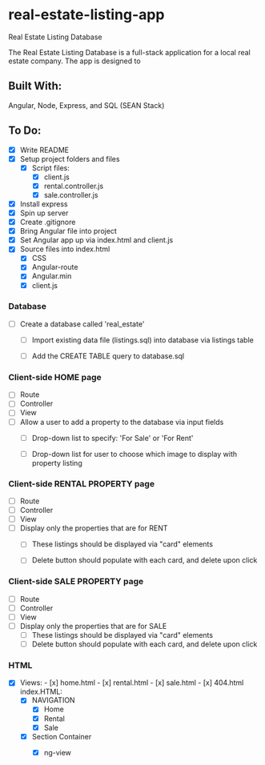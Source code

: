 # real-estate-listing-app
Real Estate Listing Database

The Real Estate Listing Database is a full-stack application for a local real estate company. The app is designed to 

## Built With:
Angular, Node, Express, and SQL (SEAN Stack)

## To Do: 
- [x] Write README
- [x] Setup project folders and files
  - [x] Script files:
    - [x] client.js
    - [x] rental.controller.js
    - [x] sale.controller.js

- [x] Install express
- [x] Spin up server
- [x] Create .gitignore 
- [x] Bring Angular file into project
- [x] Set Angular app up via index.html and client.js
- [x] Source files into index.html
  - [x] CSS
  - [x] Angular-route
  - [x] Angular.min
  - [x] client.js

### Database 
- [ ] Create a database called 'real_estate' 
  - [ ] Import existing data file (listings.sql) into database via listings table
  - [ ] Add the CREATE TABLE query to database.sql

  
### Client-side HOME page
  - [ ] Route
  - [ ] Controller
  - [ ] View
  - [ ] Allow a user to add a property to the database via input fields
    - [ ] Drop-down list to specify: 'For Sale' or 'For Rent'
    - [ ] Drop-down list for user to choose which image to display with property listing
    
  
  
 ### Client-side RENTAL PROPERTY page
  - [ ] Route
  - [ ] Controller
  - [ ] View
  - [ ] Display only the properties that are for RENT
      - [ ] These listings should be displayed via "card" elements
      - [ ] Delete button should populate with each card, and delete upon click
  
  
 ### Client-side SALE PROPERTY page
  - [ ] Route
  - [ ] Controller
  - [ ] View
  - [ ] Display only the properties that are for SALE
      - [ ] These listings should be displayed via "card" elements
      - [ ] Delete button should populate with each card, and delete upon click
  
### HTML
   - [x] Views:
    - [x] home.html
    - [x] rental.html
    - [x] sale.html
    - [x] 404.html
    index.HTML: 
     - [x] NAVIGATION
       - [x] Home
       - [x] Rental
       - [x] Sale
      - [x] Section Container
          - [x] ng-view
       
         



 

